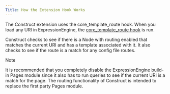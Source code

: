 ```yaml
---
Title: How the Extension Hook Works
---
```


The Construct extension uses the core_template_route hook. When you load any URI in ExpressionEngine, the [core_template_route hook](https://docs.expressionengine.com/latest/development/extension_hooks/global/core/index.html) is run.

Construct checks to see if there is a Node with routing enabled that matches the current URI and has a template associated with it. It also checks to see if the route is a match for any config file routes.

<div class="content-blocks__note">
	<div class="content-blocks__note-title">Note</div>
	<p>It is recommended that you completely disable the ExpressionEngine build-in Pages module since it also has to run queries to see if the current URI is a match for the page. The routing functionality of Construct is intended to replace the first party Pages module.</p>
</div>
